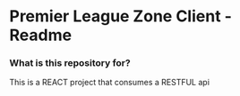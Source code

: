 # Premier League Zone Client - Readme #

### What is this repository for? ###
This is a REACT project that consumes a RESTFUL api
